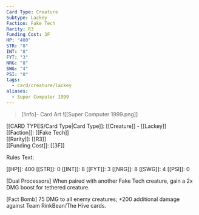 ```yaml
---
Card Type: Creature
Subtype: Lackey
Faction: Fake Tech
Rarity: R3
Funding Cost: 3F
HP: "400"
STR: "0"
INT: "8"
FYT: "3"
NRG: "8"
SWG: "4"
PSI: "0"
tags:
  - card/creature/lackey
aliases:
  - Super Computer 1999
---
```

> [!info]- Card Art
> ![[Super Computer 1999.png]]

[[CARD TYPES/Card Type|Card Type]]: [[Creature]] - [[Lackey]]  
[[Faction]]: [[Fake Tech]]  
[[Rarity]]: [[R3]]  
[[Funding Cost]]: [[3F]]  

Rules Text:  

[[HP]]: 400 [[STR]]: 0 [[INT]]: 8 [[FYT]]: 3 [[NRG]]: 8 [[SWG]]: 4 [[PSI]]: 0  

[Dual Processors] When paired with another Fake Tech creature, gain a 2x DMG boost for tethered creature.  

[Fact Bomb] 75 DMG to all enemy creatures; +200 additional damage against Team RinkBean/The Hive cards.  